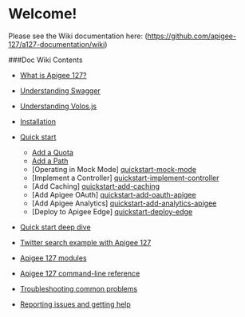 # Welcome!

Please see the Wiki documentation here: (https://github.com/apigee-127/a127-documentation/wiki)

###Doc Wiki Contents

* [What is Apigee 127?](https://github.com/apigee-127/a127-documentation/wiki/What-is-Apigee-127)

* [Understanding Swagger](https://github.com/apigee-127/a127-documentation/wiki/Understanding-Swagger)

* [Understanding Volos.js](https://github.com/apigee-127/a127-documentation/wiki/Understanding-Volos.js)

* [Installation](https://github.com/apigee-127/a127-documentation/wiki/Installation)

* [Quick start](https://github.com/apigee-127/a127-documentation/wiki/Quick-start)

    * [Add a Quota](https://github.com/apigee-127/a127-documentation/wiki/Quick-Start:-Add-Quota)
    * [Add a Path](https://github.com/apigee-127/a127-documentation/wiki/Quick-Start:-Add-a-New-Path)
    * [Operating in Mock Mode] [quickstart-mock-mode]
    * [Implement a Controller] [quickstart-implement-controller]
    * [Add Caching] [quickstart-add-caching]
    * [Add Apigee OAuth] [quickstart-add-oauth-apigee]
    * [Add Apigee Analytics] [quickstart-add-analytics-apigee]
    * [Deploy to Apigee Edge] [quickstart-deploy-edge]


* [Quick start deep dive](https://github.com/apigee-127/a127-documentation/wiki/Quick-start-deep-dive)

* [Twitter search example with Apigee 127](https://github.com/apigee-127/a127-documentation/wiki/Example-Project)

* [Apigee 127 modules](https://github.com/apigee-127/a127-documentation/wiki/Apigee-127-modules)

* [Apigee 127 command-line reference](https://github.com/apigee-127/a127-documentation/wiki/Apigee-127-command-line-reference)

* [Troubleshooting common problems](https://github.com/apigee-127/a127-documentation/wiki/Troubleshooting-common-problems)

* [Reporting issues and getting help](https://github.com/apigee-127/a127-documentation/wiki/Submitting-Issues)

[quickstart-add-qouta]: https://github.com/apigee-127/a127-documentation/wiki/Quick-Start:-Add-Quota
[quickstart-add-path]: https://github.com/apigee-127/a127-documentation/wiki/Quick-Start:-Add-a-New-Path
[quickstart-implement-controller]: https://github.com/apigee-127/a127-documentation/wiki/Quick-Start:-Implement-a-Controller
[quickstart-mock-mode]: https://github.com/apigee-127/a127-documentation/wiki/Quick-Start:-Operating-in-Mock-Mode
[quickstart-add-caching]: https://github.com/apigee-127/a127-documentation/wiki/Quick-Start:-Add-Caching
[quickstart-deploy-edge]: https://github.com/apigee-127/a127-documentation/wiki/Quick-Start:-Deploy-To-Apigee-Edge
[quickstart-deploy-heroku]: https://github.com/apigee-127/a127-documentation/wiki/Quick-Start:-Deploy-To-Heroku
[quickstart-deploy-beanstalk]: https://github.com/apigee-127/a127-documentation/wiki/Quick-Start:-Deploy-To-EB
[quickstart-add-oauth-apigee]: https://github.com/apigee-127/a127-documentation/wiki/Quick-Start:-Add-Apigee-OAuth
[quickstart-add-analytics-apigee]: https://github.com/apigee-127/a127-documentation/wiki/Quick-Start:-Add-Apigee-Analytics
